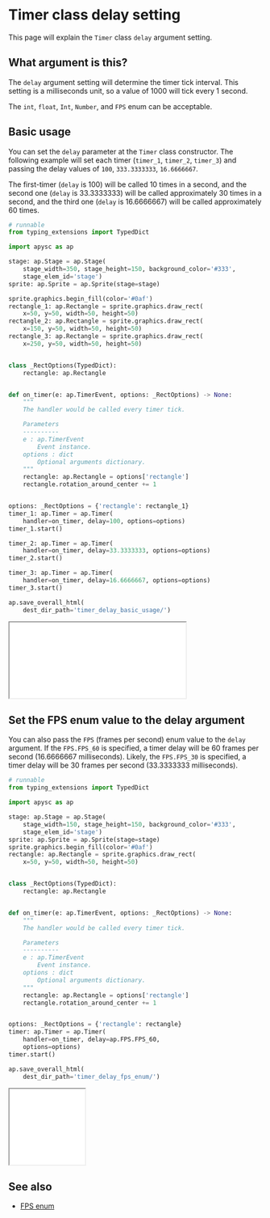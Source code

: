 # Timer class delay setting

This page will explain the `Timer` class `delay` argument setting.

## What argument is this?

The `delay` argument setting will determine the timer tick interval. This setting is a milliseconds unit, so a value of 1000 will tick every 1 second.

The `int`, `float`, `Int`, `Number`, and `FPS` enum can be acceptable.

## Basic usage

You can set the `delay` parameter at the `Timer` class constructor. The following example will set each timer (`timer_1`, `timer_2`, `timer_3`) and passing the delay values of `100`, `333.3333333`, `16.6666667`.

The first-timer (`delay` is 100) will be called 10 times in a second, and the second one (`delay` is 33.3333333) will be called approximately 30 times in a second, and the third one (`delay` is 16.6666667) will be called approximately 60 times.

```py
# runnable
from typing_extensions import TypedDict

import apysc as ap

stage: ap.Stage = ap.Stage(
    stage_width=350, stage_height=150, background_color='#333',
    stage_elem_id='stage')
sprite: ap.Sprite = ap.Sprite(stage=stage)

sprite.graphics.begin_fill(color='#0af')
rectangle_1: ap.Rectangle = sprite.graphics.draw_rect(
    x=50, y=50, width=50, height=50)
rectangle_2: ap.Rectangle = sprite.graphics.draw_rect(
    x=150, y=50, width=50, height=50)
rectangle_3: ap.Rectangle = sprite.graphics.draw_rect(
    x=250, y=50, width=50, height=50)


class _RectOptions(TypedDict):
    rectangle: ap.Rectangle


def on_timer(e: ap.TimerEvent, options: _RectOptions) -> None:
    """
    The handler would be called every timer tick.

    Parameters
    ----------
    e : ap.TimerEvent
        Event instance.
    options : dict
        Optional arguments dictionary.
    """
    rectangle: ap.Rectangle = options['rectangle']
    rectangle.rotation_around_center += 1


options: _RectOptions = {'rectangle': rectangle_1}
timer_1: ap.Timer = ap.Timer(
    handler=on_timer, delay=100, options=options)
timer_1.start()

timer_2: ap.Timer = ap.Timer(
    handler=on_timer, delay=33.3333333, options=options)
timer_2.start()

timer_3: ap.Timer = ap.Timer(
    handler=on_timer, delay=16.6666667, options=options)
timer_3.start()

ap.save_overall_html(
    dest_dir_path='timer_delay_basic_usage/')
```

<iframe src="static/timer_delay_basic_usage/index.html" width="350" height="150"></iframe>

## Set the FPS enum value to the delay argument

You can also pass the `FPS` (frames per second) enum value to the `delay` argument. If the `FPS.FPS_60` is specified, a timer delay will be 60 frames per second (16.6666667 milliseconds). Likely, the `FPS.FPS_30` is specified, a timer delay will be 30 frames per second (33.3333333 milliseconds).

```py
# runnable
from typing_extensions import TypedDict

import apysc as ap

stage: ap.Stage = ap.Stage(
    stage_width=150, stage_height=150, background_color='#333',
    stage_elem_id='stage')
sprite: ap.Sprite = ap.Sprite(stage=stage)
sprite.graphics.begin_fill(color='#0af')
rectangle: ap.Rectangle = sprite.graphics.draw_rect(
    x=50, y=50, width=50, height=50)


class _RectOptions(TypedDict):
    rectangle: ap.Rectangle


def on_timer(e: ap.TimerEvent, options: _RectOptions) -> None:
    """
    The handler would be called every timer tick.

    Parameters
    ----------
    e : ap.TimerEvent
        Event instance.
    options : dict
        Optional arguments dictionary.
    """
    rectangle: ap.Rectangle = options['rectangle']
    rectangle.rotation_around_center += 1


options: _RectOptions = {'rectangle': rectangle}
timer: ap.Timer = ap.Timer(
    handler=on_timer, delay=ap.FPS.FPS_60,
    options=options)
timer.start()

ap.save_overall_html(
    dest_dir_path='timer_delay_fps_enum/')
```

<iframe src="static/timer_delay_fps_enum/index.html" width="150" height="150"></iframe>

## See also

- [FPS enum](fps.md)
